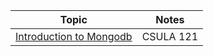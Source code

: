 
| Topic     | Notes |
| --- | --- |
| [Introduction to Mongodb][1] | CSULA 121 |

[1]:introduction-nosql.md
